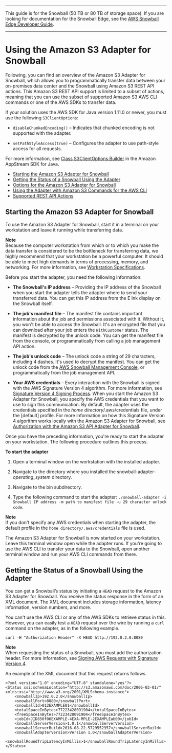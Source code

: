 --------

This guide is for the Snowball \(50 TB or 80 TB of storage space\)\. If you are looking for documentation for the Snowball Edge, see the [AWS Snowball Edge Developer Guide](http://docs.aws.amazon.com/snowball/latest/developer-guide/whatisedge.html)\.

--------

# Using the Amazon S3 Adapter for Snowball<a name="using-adapter"></a>

Following, you can find an overview of the Amazon S3 Adapter for Snowball, which allows you to programmatically transfer data between your on\-premises data center and the Snowball using Amazon S3 REST API actions\. This Amazon S3 REST API support is limited to a subset of actions, meaning that you can use the subset of supported Amazon S3 AWS CLI commands or one of the AWS SDKs to transfer data\.

If your solution uses the AWS SDK for Java version 1\.11\.0 or newer, you must use the following `S3ClientOptions`:

+ `disableChunkedEncoding()` – Indicates that chunked encoding is not supported with the adapter\.

+ `setPathStyleAccess(true)` – Configures the adapter to use path\-style access for all requests\.

For more information, see [Class S3ClientOptions\.Builder](http://docs.aws.amazon.com/AWSJavaSDK/latest/javadoc/com/amazonaws/services/s3/S3ClientOptions.Builder.html) in the Amazon AppStream SDK for Java\.


+ [Starting the Amazon S3 Adapter for Snowball](#start-adapter)
+ [Getting the Status of a Snowball Using the Adapter](#get-status-using-adapter)
+ [Options for the Amazon S3 Adapter for Snowball](using-adapter-options.md)
+ [Using the Adapter with Amazon S3 Commands for the AWS CLI](using-adapter-cli.md)
+ [Supported REST API Actions](using-adapter-supported-api.md)

## Starting the Amazon S3 Adapter for Snowball<a name="start-adapter"></a>

To use the Amazon S3 Adapter for Snowball, start it in a terminal on your workstation and leave it running while transferring data\.

**Note**  
Because the computer workstation from which or to which you make the data transfer is considered to be the bottleneck for transferring data, we highly recommend that your workstation be a powerful computer\. It should be able to meet high demands in terms of processing, memory, and networking\. For more information, see [Workstation Specifications](specifications.md#workstationspecs)\.

Before you start the adapter, you need the following information:

+ **The Snowball's IP address** – Providing the IP address of the Snowball when you start the adapter tells the adapter where to send your transferred data\. You can get this IP address from the E Ink display on the Snowball itself\.

+ **The job's manifest file** – The manifest file contains important information about the job and permissions associated with it\. Without it, you won't be able to access the Snowball\. It's an encrypted file that you can download after your job enters the `WithCustomer` status\. The manifest is decrypted by the unlock code\. You can get the manifest file from the console, or programmatically from calling a job management API action\.

+ **The job's unlock code** – The unlock code a string of 29 characters, including 4 dashes\. It's used to decrypt the manifest\. You can get the unlock code from the [AWS Snowball Management Console](transfer-data.md#unlockappliance), or programmatically from the job management API\.

+ **Your AWS credentials** – Every interaction with the Snowball is signed with the AWS Signature Version 4 algorithm\. For more information, see [Signature Version 4 Signing Process](http://docs.aws.amazon.com/general/latest/gr/signature-version-4.html)\. When you start the Amazon S3 Adapter for Snowball, you specify the AWS credentials that you want to use to sign this communication\. By default, the adapter uses the credentials specified in the *home directory*/\.aws/credentials file, under the \[default\] profile\. For more information on how this Signature Version 4 algorithm works locally with the Amazon S3 Adapter for Snowball, see [Authorization with the Amazon S3 API Adapter for Snowball](auth-adapter.md)\.

Once you have the preceding information, you're ready to start the adapter on your workstation\. The following procedure outlines this process\.

**To start the adapter**

1. Open a terminal window on the workstation with the installed adapter\.

1. Navigate to the directory where you installed the snowball\-adapter\-*operating\_system* directory\.

1. Navigate to the bin subdirectory\.

1. Type the following command to start the adapter: `./snowball-adapter -i Snowball IP address -m path to manifest file -u 29 character unlock code`\.

**Note**  
If you don't specify any AWS credentials when starting the adapter, the default profile in the `home directory/.aws/credentials` file is used\.

The Amazon S3 Adapter for Snowball is now started on your workstation\. Leave this terminal window open while the adapter runs\. If you're going to use the AWS CLI to transfer your data to the Snowball, open another terminal window and run your AWS CLI commands from there\.

## Getting the Status of a Snowball Using the Adapter<a name="get-status-using-adapter"></a>

You can get a Snowball’s status by initiating a `HEAD` request to the Amazon S3 Adapter for Snowball\. You receive the status response in the form of an XML document\. The XML document includes storage information, latency information, version numbers, and more\. 

You can't use the AWS CLI or any of the AWS SDKs to retrieve status in this\. However, you can easily test a `HEAD` request over the wire by running a `curl` command on the adapter, as in the following example\.

```
curl -H "Authorization Header" -X HEAD http://192.0.2.0:8080
```

**Note**  
When requesting the status of a Snowball, you must add the authorization header\. For more information, see [Signing AWS Requests with Signature Version 4](http://docs.aws.amazon.com/general/latest/gr/sigv4_signing.html)\.

An example of the XML document that this request returns follows\.

```
<?xml version="1.0" encoding="UTF-8" standalone="yes"?>
<Status xsi:schemaLocation="http://s3.amazonaws.com/doc/2006-03-01/" xmlns:xsi="http://www.w3.org/2001/XMLSchema-instance">
    <snowballIp>192.0.2.0</snowballIp>
    <snowballPort>8080</snowballPort>
    <snowballId>012EXAMPLE01</snowballId>
    <totalSpaceInBytes>77223428091904</totalSpaceInBytes>
    <freeSpaceInBytes>77223428091904</freeSpaceInBytes>
    <jobId>JID850f06EXAMPLE-4EXA-MPLE-2EXAMPLEab00</jobId>
    <snowballServerVersion>1.0.1</snowballServerVersion>
    <snowballServerBuild>2016-08-22.5729552357</snowballServerBuild>
    <snowballAdapterVersion>Version 1.0</snowballAdapterVersion>
    <snowballRoundTripLatencyInMillis>1</snowballRoundTripLatencyInMillis>
</Status>
```